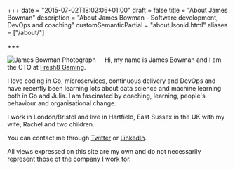 +++
date = "2015-07-02T18:02:06+01:00"
draft = false
title = "About James Bowman"
description = "About James Bowman - Software development, DevOps and coaching"
customSemanticPartial = "aboutJsonld.html"
aliases = ["/about/"]

+++

<!--<div class="post-share-links">-->
<div style="float:left;margin-right:20px;">
<img src="/selfportraitBW.jpg" alt="James Bowman Photograph" class="pure-img" />
</div>
<div>
<p>
Hi, my name is James Bowman and I am the CTO at <a href="http://fresh8gaming.com/">Fresh8 Gaming</a>.  
</p>
<p>
I love coding in Go, microservices, continuous delivery and DevOps and have recently been learning lots about data science and machine learning both in Go and Julia. I am fascinated by coaching, learning, people's behaviour and organisational change.
</p>
<p>
I work in London/Bristol and live in Hartfield, East Sussex in the UK with my wife, Rachel and two children.
</p>
<p>
You can contact me through <a href="https://twitter.com/JameseBowman">Twitter</a> or <a href="https://uk.linkedin.com/in/jamesedwardbowman">LinkedIn</a>.
</p>
<p>
All views expressed on this site are my own and do not necessarily represent those of the company I work for.
</p>
</div>
